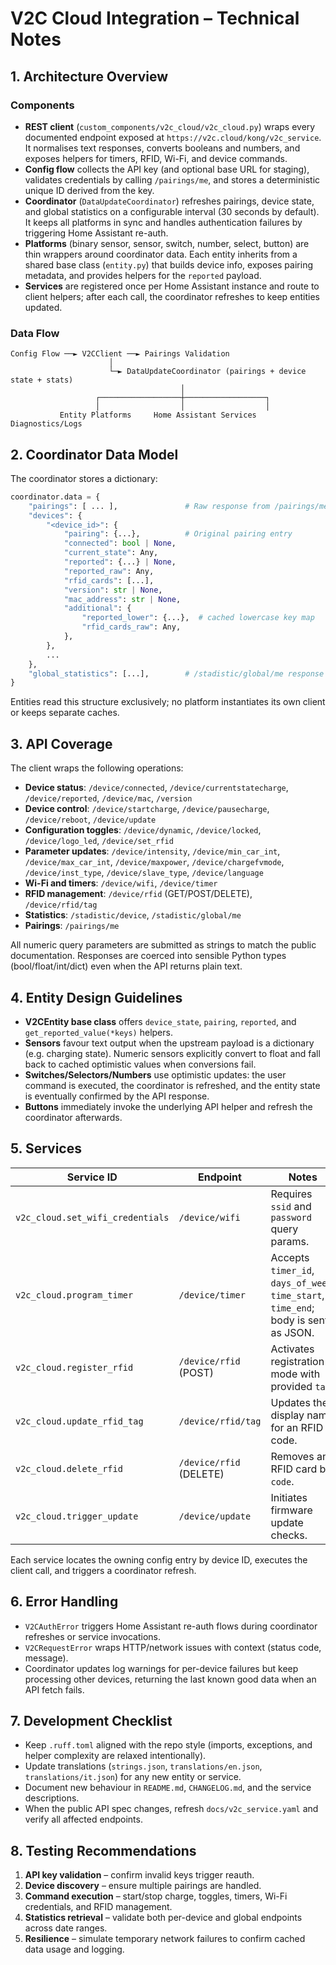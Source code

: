 # V2C Cloud Integration – Technical Notes

## 1. Architecture Overview

### Components
- **REST client** (`custom_components/v2c_cloud/v2c_cloud.py`) wraps every documented endpoint exposed at `https://v2c.cloud/kong/v2c_service`. It normalises text responses, converts booleans and numbers, and exposes helpers for timers, RFID, Wi-Fi, and device commands.
- **Config flow** collects the API key (and optional base URL for staging), validates credentials by calling `/pairings/me`, and stores a deterministic unique ID derived from the key.
- **Coordinator** (`DataUpdateCoordinator`) refreshes pairings, device state, and global statistics on a configurable interval (30 seconds by default). It keeps all platforms in sync and handles authentication failures by triggering Home Assistant re-auth.
- **Platforms** (binary sensor, sensor, switch, number, select, button) are thin wrappers around coordinator data. Each entity inherits from a shared base class (`entity.py`) that builds device info, exposes pairing metadata, and provides helpers for the `reported` payload.
- **Services** are registered once per Home Assistant instance and route to client helpers; after each call, the coordinator refreshes to keep entities updated.

### Data Flow
```
Config Flow ──► V2CClient ──► Pairings Validation
                      │
                      └─► DataUpdateCoordinator (pairings + device state + stats)
                                      │
                   ┌──────────────────┼──────────────────┐
                   │                  │                  │
           Entity Platforms     Home Assistant Services  Diagnostics/Logs
```

## 2. Coordinator Data Model

The coordinator stores a dictionary:

```python
coordinator.data = {
    "pairings": [ ... ],               # Raw response from /pairings/me
    "devices": {
        "<device_id>": {
            "pairing": {...},          # Original pairing entry
            "connected": bool | None,
            "current_state": Any,
            "reported": {...} | None,
            "reported_raw": Any,
            "rfid_cards": [...],
            "version": str | None,
            "mac_address": str | None,
            "additional": {
                "reported_lower": {...},  # cached lowercase key map
                "rfid_cards_raw": Any,
            },
        },
        ...
    },
    "global_statistics": [...],        # /stadistic/global/me response
}
```

Entities read this structure exclusively; no platform instantiates its own client or keeps separate caches.

## 3. API Coverage

The client wraps the following operations:
- **Device status**: `/device/connected`, `/device/currentstatecharge`, `/device/reported`, `/device/mac`, `/version`
- **Device control**: `/device/startcharge`, `/device/pausecharge`, `/device/reboot`, `/device/update`
- **Configuration toggles**: `/device/dynamic`, `/device/locked`, `/device/logo_led`, `/device/set_rfid`
- **Parameter updates**: `/device/intensity`, `/device/min_car_int`, `/device/max_car_int`, `/device/maxpower`, `/device/chargefvmode`, `/device/inst_type`, `/device/slave_type`, `/device/language`
- **Wi-Fi and timers**: `/device/wifi`, `/device/timer`
- **RFID management**: `/device/rfid` (GET/POST/DELETE), `/device/rfid/tag`
- **Statistics**: `/stadistic/device`, `/stadistic/global/me`
- **Pairings**: `/pairings/me`

All numeric query parameters are submitted as strings to match the public documentation. Responses are coerced into sensible Python types (bool/float/int/dict) even when the API returns plain text.

## 4. Entity Design Guidelines

- **V2CEntity base class** offers `device_state`, `pairing`, `reported`, and `get_reported_value(*keys)` helpers.
- **Sensors** favour text output when the upstream payload is a dictionary (e.g. charging state). Numeric sensors explicitly convert to float and fall back to cached optimistic values when conversions fail.
- **Switches/Selectors/Numbers** use optimistic updates: the user command is executed, the coordinator is refreshed, and the entity state is eventually confirmed by the API response.
- **Buttons** immediately invoke the underlying API helper and refresh the coordinator afterwards.

## 5. Services

| Service ID | Endpoint | Notes |
|------------|----------|-------|
| `v2c_cloud.set_wifi_credentials` | `/device/wifi` | Requires `ssid` and `password` query params. |
| `v2c_cloud.program_timer` | `/device/timer` | Accepts `timer_id`, `days_of_week`, `time_start`, `time_end`; body is sent as JSON. |
| `v2c_cloud.register_rfid` | `/device/rfid` (POST) | Activates registration mode with provided `tag`. |
| `v2c_cloud.update_rfid_tag` | `/device/rfid/tag` | Updates the display name for an RFID code. |
| `v2c_cloud.delete_rfid` | `/device/rfid` (DELETE) | Removes an RFID card by `code`. |
| `v2c_cloud.trigger_update` | `/device/update` | Initiates firmware update checks. |

Each service locates the owning config entry by device ID, executes the client call, and triggers a coordinator refresh.

## 6. Error Handling

- `V2CAuthError` triggers Home Assistant re-auth flows during coordinator refreshes or service invocations.
- `V2CRequestError` wraps HTTP/network issues with context (status code, message).
- Coordinator updates log warnings for per-device failures but keep processing other devices, returning the last known good data when an API fetch fails.

## 7. Development Checklist

- Keep `.ruff.toml` aligned with the repo style (imports, exceptions, and helper complexity are relaxed intentionally).
- Update translations (`strings.json`, `translations/en.json`, `translations/it.json`) for any new entity or service.
- Document new behaviour in `README.md`, `CHANGELOG.md`, and the service descriptions.
- When the public API spec changes, refresh `docs/v2c_service.yaml` and verify all affected endpoints.

## 8. Testing Recommendations

1. **API key validation** – confirm invalid keys trigger reauth.
2. **Device discovery** – ensure multiple pairings are handled.
3. **Command execution** – start/stop charge, toggles, timers, Wi-Fi credentials, and RFID management.
4. **Statistics retrieval** – validate both per-device and global endpoints across date ranges.
5. **Resilience** – simulate temporary network failures to confirm cached data usage and logging.
